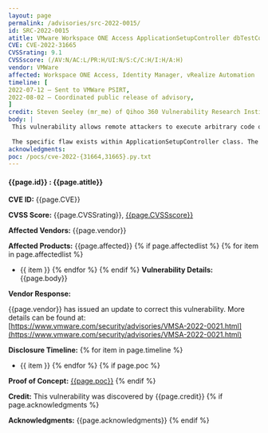 ```yaml
---
layout: page
permalink: /advisories/src-2022-0015/
id: SRC-2022-0015
atitle: VMware Workspace ONE Access ApplicationSetupController dbTestConnection JDBC Injection Remote Code Execution Vulnerability (patch bypass)
CVE: CVE-2022-31665
CVSSrating: 9.1
CVSSscore: (/AV:N/AC:L/PR:H/UI:N/S:C/C:H/I:H/A:H)
vendor: VMWare
affected: Workspace ONE Access, Identity Manager, vRealize Automation
timeline: [
2022-07-12 – Sent to VMWare PSIRT,
2022-08-02 – Coordinated public release of advisory,
]
credit: Steven Seeley (mr_me) of Qihoo 360 Vulnerability Research Institute
body: |
 This vulnerability allows remote attackers to execute arbitrary code on affected installations of VMware Workspace ONE Access. Although authentication is required to exploit this vulnerability.
 
 The specific flaw exists within ApplicationSetupController class. The issue results from the lack of proper validation of a user-supplied string before using it to perform a database connection. An attacker can leverage this vulnerability to execute code in the context of the horizon user.
acknowledgments:
poc: /pocs/cve-2022-{31664,31665}.py.txt
---
```


#### **{{page.id}} : {{page.atitle}}**

**CVE ID:**
{{page.CVE}}

**CVSS Score:**
{{page.CVSSrating}}, [{{page.CVSSscore}}](https://nvd.nist.gov/vuln-metrics/cvss/v3-calculator?vector={{page.CVSSscore}})

**Affected Vendors:**
{{page.vendor}}

**Affected Products:**
{{page.affected}}
{% if page.affectedlist %}
{% for item in page.affectedlist %}
  - {{ item }}
{% endfor %}
{% endif %}
**Vulnerability Details:**
{{page.body}}

**Vendor Response:**

{{page.vendor}} has issued an update to correct this vulnerability. More details can be found at: [https://www.vmware.com/security/advisories/VMSA-2022-0021.html](https://www.vmware.com/security/advisories/VMSA-2022-0021.html)

**Disclosure Timeline:**
{% for item in page.timeline %}
  - {{ item }}
{% endfor %}
{% if page.poc %}

**Proof of Concept:**
[{{page.poc}}]({{page.poc}})
{% endif %}

**Credit:**
This vulnerability was discovered by {{page.credit}}
{% if page.acknowledgments %}

**Acknowledgments:**
{{page.acknowledgments}}
{% endif %}
